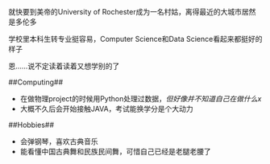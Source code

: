 就快要到美帝的University of Rochester成为一名村姑，离得最近的大城市居然是多伦多

学校里本科生转专业挺容易，Computer Science和Data Science看起来都挺好的样子

恩……说不定读着读着又想学别的了

##Computing##
- 在做物理project的时候用Python处理过数据，*但好像并不知道自己在做什么x*
- 大概不久后会开始接触JAVA，考试能换学分是个大动力

##Hobbies##
- 会弹钢琴，喜欢古典音乐
- 能看懂中国古典舞和民族民间舞，可惜自己已经是老腿老腰了
